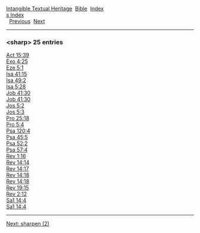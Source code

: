 [Intangible Textual Heritage](../../index)  [Bible](../index) 
[Index](index)   
[s Index](_s_)  
  [Previous](c10137)  [Next](c10139) 

------------------------------------------------------------------------

### &lt;sharp&gt; 25 entries

[Act 15:39](../kjv/act015.htm#039)  
[Exo 4:25](../kjv/exo004.htm#025)  
[Eze 5:1](../kjv/eze005.htm#001)  
[Isa 41:15](../kjv/isa041.htm#015)  
[Isa 49:2](../kjv/isa049.htm#002)  
[Isa 5:28](../kjv/isa005.htm#028)  
[Job 41:30](../kjv/job041.htm#030)  
[Job 41:30](../kjv/job041.htm#030)  
[Jos 5:2](../kjv/jos005.htm#002)  
[Jos 5:3](../kjv/jos005.htm#003)  
[Pro 25:18](../kjv/pro025.htm#018)  
[Pro 5:4](../kjv/pro005.htm#004)  
[Psa 120:4](../kjv/psa120.htm#004)  
[Psa 45:5](../kjv/psa045.htm#005)  
[Psa 52:2](../kjv/psa052.htm#002)  
[Psa 57:4](../kjv/psa057.htm#004)  
[Rev 1:16](../kjv/rev001.htm#016)  
[Rev 14:14](../kjv/rev014.htm#014)  
[Rev 14:17](../kjv/rev014.htm#017)  
[Rev 14:18](../kjv/rev014.htm#018)  
[Rev 14:18](../kjv/rev014.htm#018)  
[Rev 19:15](../kjv/rev019.htm#015)  
[Rev 2:12](../kjv/rev002.htm#012)  
[Sa1 14:4](../kjv/sa1014.htm#004)  
[Sa1 14:4](../kjv/sa1014.htm#004)  

------------------------------------------------------------------------

[Next: sharpen (2)](c10139)
